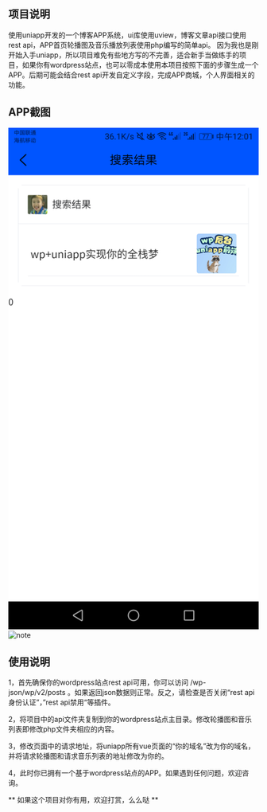 ## 项目说明
使用uniapp开发的一个博客APP系统，ui库使用uview，博客文章api接口使用rest api，APP首页轮播图及音乐播放列表使用php编写的简单api。
因为我也是刚开始入手uniapp，所以项目难免有些地方写的不完善，适合新手当做练手的项目，如果你有wordpress站点，也可以零成本使用本项目按照下面的步骤生成一个APP。后期可能会结合rest api开发自定义字段，完成APP商城，个人界面相关的功能。
## APP截图  
![hhh](image/1.png)  
<img src="image/1.pngl" width="700" alt="note"/>
## 使用说明
1，首先确保你的wordpress站点rest api可用，你可以访问 <youdomain>/wp-json/wp/v2/posts 。如果返回json数据则正常。反之，请检查是否关闭“rest api身份认证”，”rest api禁用“等插件。

2，将项目中的api文件夹复制到你的wordpress站点主目录。修改轮播图和音乐列表即修改php文件夹相应的内容。

3，修改页面中的请求地址，将uniapp所有vue页面的“你的域名”改为你的域名，并将请求轮播图和请求音乐列表的地址修改为你的。

4，此时你已拥有一个基于wordpress站点的APP。如果遇到任何问题，欢迎咨询。

** 如果这个项目对你有用，欢迎打赏，么么哒 **  


